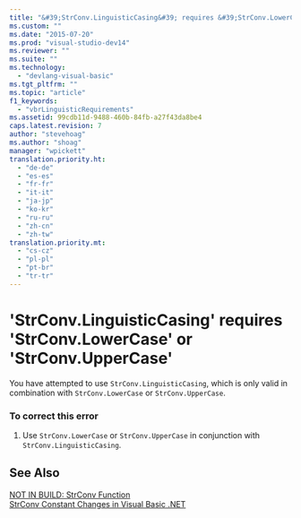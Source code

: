 ```yaml
---
title: "&#39;StrConv.LinguisticCasing&#39; requires &#39;StrConv.LowerCase&#39; or &#39;StrConv.UpperCase&#39; | Microsoft Docs"
ms.custom: ""
ms.date: "2015-07-20"
ms.prod: "visual-studio-dev14"
ms.reviewer: ""
ms.suite: ""
ms.technology: 
  - "devlang-visual-basic"
ms.tgt_pltfrm: ""
ms.topic: "article"
f1_keywords: 
  - "vbrLinguisticRequirements"
ms.assetid: 99cdb11d-9488-460b-84fb-a27f43da8be4
caps.latest.revision: 7
author: "stevehoag"
ms.author: "shoag"
manager: "wpickett"
translation.priority.ht: 
  - "de-de"
  - "es-es"
  - "fr-fr"
  - "it-it"
  - "ja-jp"
  - "ko-kr"
  - "ru-ru"
  - "zh-cn"
  - "zh-tw"
translation.priority.mt: 
  - "cs-cz"
  - "pl-pl"
  - "pt-br"
  - "tr-tr"
---
```

# &#39;StrConv.LinguisticCasing&#39; requires &#39;StrConv.LowerCase&#39; or &#39;StrConv.UpperCase&#39;
You have attempted to use `StrConv.LinguisticCasing`, which is only valid in combination with `StrConv.LowerCase` or `StrConv.UpperCase`.  
  
### To correct this error  
  
1.  Use `StrConv.LowerCase` or `StrConv.UpperCase` in conjunction with `StrConv.LinguisticCasing`.  
  
## See Also  
 [NOT IN BUILD: StrConv Function](http://msdn.microsoft.com/en-us/31ceb44b-005b-455f-b344-9dd06efbf660)   
 [StrConv Constant Changes in Visual Basic .NET](http://msdn.microsoft.com/en-us/7a8c2781-2716-40dd-90c1-96c1548516e2)